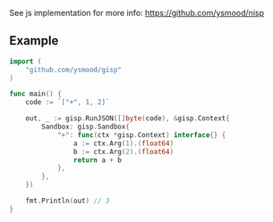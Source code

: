 See js implementation for more info: https://github.com/ysmood/nisp

## Example

```go
import (
	"github.com/ysmood/gisp"
)

func main() {
    code := `["+", 1, 2]`

	out, _ := gisp.RunJSON([]byte(code), &gisp.Context{
		Sandbox: gisp.Sandbox{
            "+": func(ctx *gisp.Context) interface{} {
                a := ctx.Arg(1).(float64)
                b := ctx.Arg(2).(float64)
                return a + b
            },
        },
	})

	fmt.Println(out) // 3
}
```